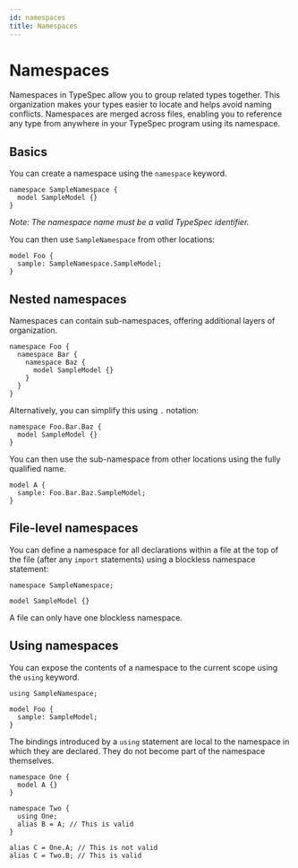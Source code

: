```yaml
---
id: namespaces
title: Namespaces
---
```


# Namespaces

Namespaces in TypeSpec allow you to group related types together. This organization makes your types easier to locate and helps avoid naming conflicts. Namespaces are merged across files, enabling you to reference any type from anywhere in your TypeSpec program using its namespace.

## Basics

You can create a namespace using the `namespace` keyword.

```typespec
namespace SampleNamespace {
  model SampleModel {}
}
```

_Note: The namespace name must be a valid TypeSpec identifier._

You can then use `SampleNamespace` from other locations:

```typespec
model Foo {
  sample: SampleNamespace.SampleModel;
}
```

## Nested namespaces

Namespaces can contain sub-namespaces, offering additional layers of organization.

```typespec
namespace Foo {
  namespace Bar {
    namespace Baz {
      model SampleModel {}
    }
  }
}
```

Alternatively, you can simplify this using `.` notation:

```typespec
namespace Foo.Bar.Baz {
  model SampleModel {}
}
```

You can then use the sub-namespace from other locations using the fully qualified name.

```typespec
model A {
  sample: Foo.Bar.Baz.SampleModel;
}
```

## File-level namespaces

You can define a namespace for all declarations within a file at the top of the file (after any `import` statements) using a blockless namespace statement:

```typespec
namespace SampleNamespace;

model SampleModel {}
```

A file can only have one blockless namespace.

## Using namespaces

You can expose the contents of a namespace to the current scope using the `using` keyword.

```typespec
using SampleNamespace;

model Foo {
  sample: SampleModel;
}
```

The bindings introduced by a `using` statement are local to the namespace in which they are declared. They do not become part of the namespace themselves.

```typespec
namespace One {
  model A {}
}

namespace Two {
  using One;
  alias B = A; // This is valid
}

alias C = One.A; // This is not valid
alias C = Two.B; // This is valid
```
